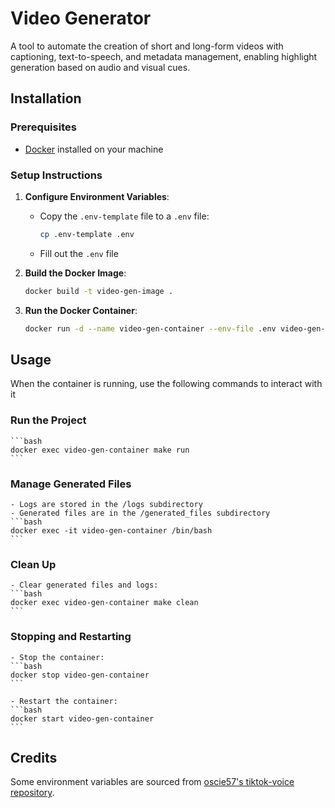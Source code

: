 # Video Generator
A tool to automate the creation of short and long-form videos with captioning, text-to-speech, and metadata management, enabling highlight generation based on audio and visual cues.

## Installation

### Prerequisites
- [Docker](https://www.docker.com/get-started) installed on your machine

### Setup Instructions

1. **Configure Environment Variables**: 
   - Copy the `.env-template` file to a `.env` file: 

     ```bash
     cp .env-template .env
     ```
   - Fill out the `.env` file

2. **Build the Docker Image**: 

   ```bash
   docker build -t video-gen-image .
   ```

3. **Run the Docker Container**: 

   ```bash
   docker run -d --name video-gen-container --env-file .env video-gen-image
   ```

## Usage

When the container is running, use the following commands to interact with it

### Run the Project 
    ```bash
    docker exec video-gen-container make run
    ```

### Manage Generated Files

    - Logs are stored in the /logs subdirectory
    - Generated files are in the /generated_files subdirectory
    ```bash
    docker exec -it video-gen-container /bin/bash
    ```

### Clean Up

    - Clear generated files and logs:
    ```bash
    docker exec video-gen-container make clean
    ```

### Stopping and Restarting

    - Stop the container:
    ```bash
    docker stop video-gen-container
    ```

    - Restart the container:
    ```bash
    docker start video-gen-container
    ```

<!-- ## Configuration -->

<!-- ## Features -->

<!-- ## License -->

<!-- ## Contributions -->

<!-- ## Testing -->

## Credits
Some environment variables are sourced from [oscie57's tiktok-voice repository](https://github.com/oscie57/tiktok-voice).